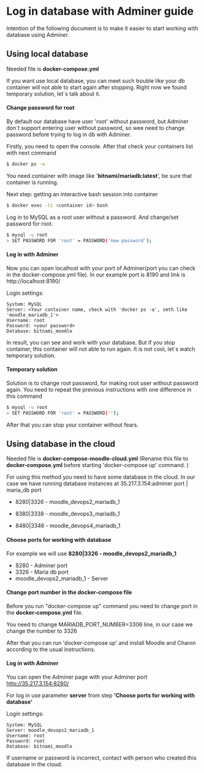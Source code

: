 # Log in database with Adminer guide

Intention of the following document is to make it easier to start working with database using Adminer.

## Using local database

Needed file is **docker-compose.yml**

If you want use local database, you can meet such trouble like your db container will not able to start again after stopping. Right now we found temporary solution, let`s talk about it.

#### Change password for root

By default our database have user 'root' without password, but Adminer don`t support entering user without password, so wee need to change password before trying to log in db with Adminer.

Firstly, you need to open the console. After that check your containers list with next command

```Bash
$ docker ps -a
```

You need container with image like '**bitnami/mariadb:latest**', be sure that container is running.

Next step: getting an interactive bash session into container

```Bash
$ docker exec -ti <container id> bash
```

Log in to MySQL as a root user without a password. And change/set password for root.

```Bash
$ mysql -u root
> SET PASSWORD FOR 'root' = PASSWORD('new password');
```

#### Log in with Adminer

Now you can open localhost with your port of Adminer(port you can check in the docker-compose.yml file). In our example port is 8190 and link is http://localhost:8190/

Login settings:
```
System: MySQL
Server: <Your container name, check with 'docker ps -a', smth like 'moodle_mariadb_1'>
Username: root
Password: <your password>
Database: bitnami_moodle
```

In result, you can see and work with your database. But if you stop container, this container will not able to run again. It is not cool, let`s watch temporary solution.

#### Temporary solution

Solution is to change root password, for making root user without password again. You need to repeat the previous instructions with one difference in this command 

```Bash
$ mysql -u root
> SET PASSWORD FOR 'root' = PASSWORD('');
```

After that you can stop your container without fears.

## Using database in the cloud

Needed file is **docker-compose-moodle-cloud.yml** (Rename this file to **docker-compose.yml** before starting 'docker-compose up' command. )

For using this method you need to have some database in the cloud. In our case we have running database instances at 35.217.3.154:adminer port | maria_db port

- 8280|3326 - moodle_devops2_mariadb_1

- 8380|3338 - moodle_devops3_mariadb_1

- 8480|3346 - moodle_devops4_mariadb_1

#### Choose ports for working with database

For example we will use 
**8280|3326 - moodle_devops2_mariadb_1**

- 8280 - Adminer port
- 3326 - Maria db port
- moodle_devops2_mariadb_1 - Server

#### Change port number in the docker-compose file

Before you run "docker-compose up" command you need to change port in the **docker-compose.yml** file.

You need to change MARIADB_PORT_NUMBER=3306 line, in our case we change the number to 3326

After that you can run 'docker-compose up' and install Moodle and Charon according to the usual instructions.

#### Log in with Adminer

You can open the Adminer page with your Adminer port http://35.217.3.154:8280/

For log in use parameter **server** from step **'Choose ports for working with database'**

Login settings:
```
System: MySQL
Server: moodle_devops2_mariadb_1
Username: root
Password: root
Database: bitnami_moodle
```

If username or password is incorrect, contact with person who created this database in the cloud.










